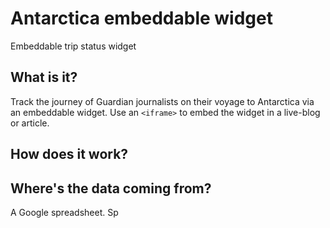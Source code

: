 # Antarctica embeddable widget


Embeddable trip status widget

## What is it?
Track the journey of Guardian journalists on their voyage to Antarctica via an embeddable widget.
Use an `<iframe>` to embed the widget in a live-blog or article.

 ## How does it work?


 ## Where's the data coming from?
 A Google spreadsheet.
 Sp
